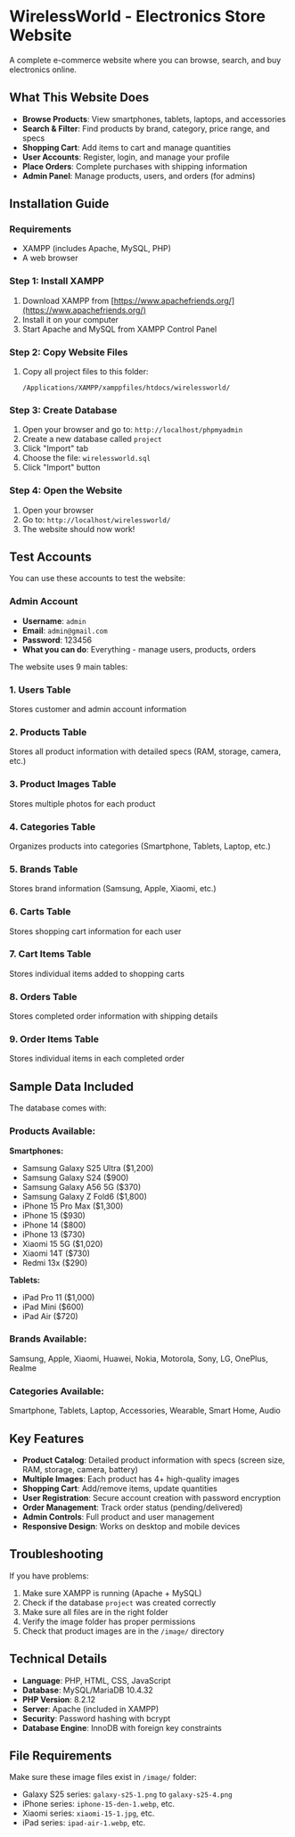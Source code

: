 # WirelessWorld - Electronics Store Website

A complete e-commerce website where you can browse, search, and buy electronics online.

## What This Website Does

- **Browse Products**: View smartphones, tablets, laptops, and accessories
- **Search & Filter**: Find products by brand, category, price range, and specs
- **Shopping Cart**: Add items to cart and manage quantities
- **User Accounts**: Register, login, and manage your profile
- **Place Orders**: Complete purchases with shipping information
- **Admin Panel**: Manage products, users, and orders (for admins)

## Installation Guide

### Requirements
- XAMPP (includes Apache, MySQL, PHP)
- A web browser

### Step 1: Install XAMPP
1. Download XAMPP from [https://www.apachefriends.org/](https://www.apachefriends.org/)
2. Install it on your computer
3. Start Apache and MySQL from XAMPP Control Panel

### Step 2: Copy Website Files
1. Copy all project files to this folder:
   ```
   /Applications/XAMPP/xamppfiles/htdocs/wirelessworld/
   ```

### Step 3: Create Database
1. Open your browser and go to: `http://localhost/phpmyadmin`
2. Create a new database called `project`
3. Click "Import" tab
4. Choose the file: `wirelessworld.sql`
5. Click "Import" button

### Step 4: Open the Website
1. Open your browser
2. Go to: `http://localhost/wirelessworld/`
3. The website should now work!

## Test Accounts

You can use these accounts to test the website:

### Admin Account
- **Username**: `admin`
- **Email**: `admin@gmail.com`
- **Password**: 123456
- **What you can do**: Everything - manage users, products, orders



The website uses 9 main tables:

### 1. Users Table
Stores customer and admin account information

### 2. Products Table  
Stores all product information with detailed specs (RAM, storage, camera, etc.)

### 3. Product Images Table
Stores multiple photos for each product

### 4. Categories Table
Organizes products into categories (Smartphone, Tablets, Laptop, etc.)

### 5. Brands Table
Stores brand information (Samsung, Apple, Xiaomi, etc.)

### 6. Carts Table
Stores shopping cart information for each user

### 7. Cart Items Table
Stores individual items added to shopping carts

### 8. Orders Table
Stores completed order information with shipping details

### 9. Order Items Table
Stores individual items in each completed order

## Sample Data Included

The database comes with:

### Products Available:
**Smartphones:**
- Samsung Galaxy S25 Ultra ($1,200)
- Samsung Galaxy S24 ($900)
- Samsung Galaxy A56 5G ($370)
- Samsung Galaxy Z Fold6 ($1,800)
- iPhone 15 Pro Max ($1,300)
- iPhone 15 ($930)
- iPhone 14 ($800)
- iPhone 13 ($730)
- Xiaomi 15 5G ($1,020)
- Xiaomi 14T ($730)
- Redmi 13x ($290)

**Tablets:**
- iPad Pro 11 ($1,000)
- iPad Mini ($600)
- iPad Air ($720)

### Brands Available:
Samsung, Apple, Xiaomi, Huawei, Nokia, Motorola, Sony, LG, OnePlus, Realme

### Categories Available:
Smartphone, Tablets, Laptop, Accessories, Wearable, Smart Home, Audio

## Key Features

- **Product Catalog**: Detailed product information with specs (screen size, RAM, storage, camera, battery)
- **Multiple Images**: Each product has 4+ high-quality images
- **Shopping Cart**: Add/remove items, update quantities
- **User Registration**: Secure account creation with password encryption
- **Order Management**: Track order status (pending/delivered)
- **Admin Controls**: Full product and user management
- **Responsive Design**: Works on desktop and mobile devices

## Troubleshooting

If you have problems:
1. Make sure XAMPP is running (Apache + MySQL)
2. Check if the database `project` was created correctly
3. Make sure all files are in the right folder
4. Verify the image folder has proper permissions
5. Check that product images are in the `/image/` directory

## Technical Details

- **Language**: PHP, HTML, CSS, JavaScript
- **Database**: MySQL/MariaDB 10.4.32
- **PHP Version**: 8.2.12
- **Server**: Apache (included in XAMPP)
- **Security**: Password hashing with bcrypt
- **Database Engine**: InnoDB with foreign key constraints

## File Requirements

Make sure these image files exist in `/image/` folder:
- Galaxy S25 series: `galaxy-s25-1.png` to `galaxy-s25-4.png`
- iPhone series: `iphone-15-den-1.webp`, etc.
- Xiaomi series: `xiaomi-15-1.jpg`, etc.
- iPad series: `ipad-air-1.webp`, etc.